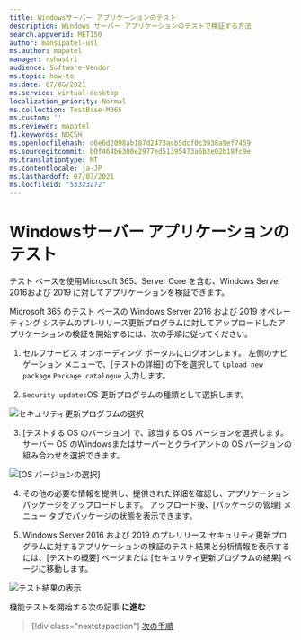 ```yaml
---
title: Windowsサーバー アプリケーションのテスト
description: Windows サーバー アプリケーションのテストで検証する方法
search.appverid: MET150
author: mansipatel-usl
ms.author: mapatel
manager: rshastri
audience: Software-Vendor
ms.topic: how-to
ms.date: 07/06/2021
ms.service: virtual-desktop
localization_priority: Normal
ms.collection: TestBase-M365
ms.custom: ''
ms.reviewer: mapatel
f1.keywords: NOCSH
ms.openlocfilehash: d6e6d2098ab187d2473acb5dcf0c3938a9ef7459
ms.sourcegitcommit: b0f464b6300e2977ed51395473a6b2e02b18fc9e
ms.translationtype: MT
ms.contentlocale: ja-JP
ms.lasthandoff: 07/07/2021
ms.locfileid: "53323272"
---
```

# <a name="windows-server-application-testing"></a>Windowsサーバー アプリケーションのテスト 

テスト ベースを使用Microsoft 365、Server Core を含む、Windows Server 2016および 2019 に対してアプリケーションを検証できます。

Microsoft 365 のテスト ベースの Windows Server 2016 および 2019 オペレーティング システムのプレリリース更新プログラムに対してアップロードしたアプリケーションの検証を開始するには、次の手順に従ってください。

1.   セルフサービス オンボーディング ポータルにログオンします。 左側のナビゲーション メニューで、[テストの詳細] の下を選択して ```Upload new package``` ```Package catalogue``` 入力します。

2.  ```Security updates```OS 更新プログラムの種類として選択します。

![セキュリティ更新プログラムの選択](Media/selecting-security-updates.png)

3. [テストする OS のバージョン] で、該当する OS バージョンを選択します。 サーバー OS のWindowsまたはサーバーとクライアントの OS バージョンの組み合わせを選択できます。

![[OS バージョンの選択]](Media/selecting-OS-versions.png)

4. その他の必要な情報を提供し、提供された詳細を確認し、アプリケーション パッケージをアップロードします。 アップロード後、[パッケージの管理] メニュー タブでパッケージの状態を表示できます。


5. Windows Server 2016 および 2019 のプレリリース セキュリティ更新プログラムに対するアプリケーションの検証のテスト結果と分析情報を表示するには、[テストの概要] ページまたは [セキュリティ更新プログラムの結果] ページに移動します。

![テスト結果の表示](Media/access-test-results.png)

機能テストを開始する次の記事 **に進む**
> [!div class="nextstepaction"]
> [次の手順](functional.md)

